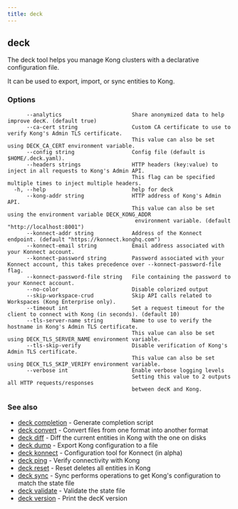 ```yaml
---
title: deck
---
```


## deck

The deck tool helps you manage Kong clusters with a declarative
configuration file.

It can be used to export, import, or sync entities to Kong.

### Options

```
      --analytics                      Share anonymized data to help improve decK. (default true)
      --ca-cert string                 Custom CA certificate to use to verify Kong's Admin TLS certificate.
                                       This value can also be set using DECK_CA_CERT environment variable.
      --config string                  Config file (default is $HOME/.deck.yaml).
      --headers strings                HTTP headers (key:value) to inject in all requests to Kong's Admin API.
                                       This flag can be specified multiple times to inject multiple headers.
  -h, --help                           help for deck
      --kong-addr string               HTTP address of Kong's Admin API.
                                       This value can also be set using the environment variable DECK_KONG_ADDR
                                        environment variable. (default "http://localhost:8001")
      --konnect-addr string            Address of the Konnect endpoint. (default "https://konnect.konghq.com")
      --konnect-email string           Email address associated with your Konnect account.
      --konnect-password string        Password associated with your Konnect account, this takes precedence over --konnect-password-file flag.
      --konnect-password-file string   File containing the password to your Konnect account.
      --no-color                       Disable colorized output
      --skip-workspace-crud            Skip API calls related to Workspaces (Kong Enterprise only).
      --timeout int                    Set a request timeout for the client to connect with Kong (in seconds). (default 10)
      --tls-server-name string         Name to use to verify the hostname in Kong's Admin TLS certificate.
                                       This value can also be set using DECK_TLS_SERVER_NAME environment variable.
      --tls-skip-verify                Disable verification of Kong's Admin TLS certificate.
                                       This value can also be set using DECK_TLS_SKIP_VERIFY environment variable.
      --verbose int                    Enable verbose logging levels
                                       Setting this value to 2 outputs all HTTP requests/responses
                                       between decK and Kong.
```

### See also

* [deck completion](deck_completion.md)	 - Generate completion script
* [deck convert](deck_convert.md)	 - Convert files from one format into another format
* [deck diff](deck_diff.md)	 - Diff the current entities in Kong with the one on disks
* [deck dump](deck_dump.md)	 - Export Kong configuration to a file
* [deck konnect](deck_konnect.md)	 - Configuration tool for Konnect (in alpha)
* [deck ping](deck_ping.md)	 - Verify connectivity with Kong
* [deck reset](deck_reset.md)	 - Reset deletes all entities in Kong
* [deck sync](deck_sync.md)	 - Sync performs operations to get Kong's configuration to match the state file
* [deck validate](deck_validate.md)	 - Validate the state file
* [deck version](deck_version.md)	 - Print the decK version
